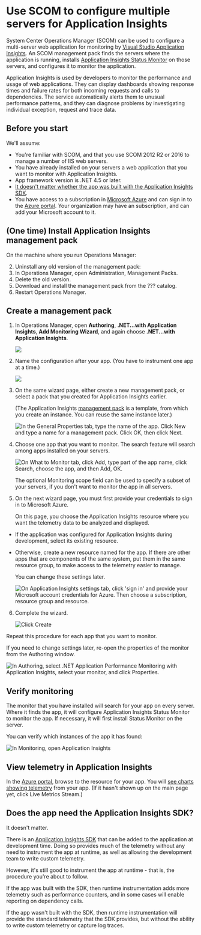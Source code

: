 <properties 
	pageTitle="SCOM integration with Application Insights | Microsoft Azure" 
	description="System Center Operations Manager can be used to configure multiple servers for monitoring by Application Insights." 
	services="application-insights" 
    documentationCenter=""
	authors="alancameronwills" 
	manager="douge"/>

<tags 
	ms.service="application-insights" 
	ms.workload="tbd" 
	ms.tgt_pltfrm="ibiza" 
	ms.devlang="na" 
	ms.topic="article" 
	ms.date="06/11/2016" 
	ms.author="awills"/>
 
# Use SCOM to configure multiple servers for Application Insights

System Center Operations Manager (SCOM) can be used to configure a multi-server web application for monitoring by [Visual Studio Application Insights](app-insights-asp-net.md). An SCOM management pack finds the servers where the application is running, installs [Application Insights Status Monitor](app-insights-monitor-performance-live-website-now.md) on those servers, and configures it to monitor the application.

Application Insights is used by developers to monitor the performance and usage of web applications. They can display dashboards showing response times and failure rates for both incoming requests and calls to dependencies. The service automatically alerts them to unusual performance patterns, and they can diagnose problems by investigating individual exception, request and trace data.

## Before you start

We'll assume:

* You're familiar with SCOM, and that you use SCOM 2012 R2 or 2016 to manage a number of IIS web servers.
* You have already installed on your servers a web application that you want to monitor with Application Insights.
* App framework version is .NET 4.5 or later.
* [It doesn't matter whether the app was built with the Application Insights SDK](#sdk).
* You have access to a subscription in [Microsoft Azure](https://azure.com) and can sign in to the [Azure portal](https://portal.azure.com). Your organization may have an subscription, and can add your Microsoft account to it.


## (One time) Install Application Insights management pack

On the machine where you run Operations Manager:

2. Uninstall any old version of the management pack:
 1. In Operations Manager, open Administration, Management Packs. 
 2. Delete the old version.
1. Download and install the management pack from the ??? catalog.
2. Restart Operations Manager.


## Create a management pack

1. In Operations Manager, open **Authoring**, **.NET...with Application Insights**, **Add Monitoring Wizard**, and again choose **.NET...with Application Insights**.

    ![](./media/app-insights-scom/020.png)

2. Name the configuration after your app. (You have to instrument one app at a time.)
    
    ![](./media/app-insights-scom/030.png)

3. On the same wizard page, either create a new management pack, or select a pack that you created for Application Insights earlier.

     (The Application Insights [management pack](https://technet.microsoft.com/library/cc974491.aspx) is a template, from which you create an instance. You can reuse the same instance later.)


    ![In the General Properties tab, type the name of the app. Click New and type a name for a management pack. Click OK, then click Next.](./media/app-insights-scom/040.png)

4. Choose one app that you want to monitor. The search feature will search among apps installed on your servers.

    ![On What to Monitor tab, click Add, type part of the app name, click Search, choose the app, and then Add, OK.](./media/app-insights-scom/050.png)

    The optional Monitoring scope field can be used to specify a subset of your servers, if you don't want to monitor the app in all servers.

5. On the next wizard page, you must first provide your credentials to sign in to Microsoft Azure.

    On this page, you choose the Application Insights resource where you want the telemetry data to be analyzed and displayed. 

 * If the application was configured for Application Insights during development, select its existing resource.
 * Otherwise, create a new resource named for the app. If there are other apps that are components of the same system, put them in the same resource group, to make access to the telemetry easier to manage.

    You can change these settings later.

    ![On Application Insights settings tab, click 'sign in' and provide your Microsoft account credentials for Azure. Then choose a subscription, resource group and resource.](./media/app-insights-scom/060.png)

6. Complete the wizard.

    ![Click Create](./media/app-insights-scom/070.png)
    
Repeat this procedure for each app that you want to monitor.

If you need to change settings later, re-open the properties of the monitor from the Authoring window.

![In Authoring, select .NET Application Performance Monitoring with Application Insights, select your monitor, and click Properties.](./media/app-insights-scom/080.png)

## Verify monitoring

The monitor that you have installed will search for your app on every server. Where it finds the app, it will configure Application Insights Status Monitor to monitor the app. If necessary, it will first install Status Monitor on the server.

You can verify which instances of the app it has found:

![In Monitoring, open Application Insights](./media/app-insights-scom/100.png)


## View telemetry in Application Insights

In the [Azure portal](https://portal.azure.com), browse to the resource for your app. You will [see charts showing telemetry](app-insights-dashboards.md) from your app. (If it hasn't shown up on the main page yet, click Live Metrics Stream.)


<a name="sdk"></a>
## Does the app need the Application Insights SDK?

It doesn't matter.

There is an [Application Insights SDK](app-insights-asp-net.md) that can be added to the application at development time. Doing so provides much of the telemetry without any need to instrument the app at runtime, as well as allowing the development team to write custom telemetry.

However, it's still good to instrument the app at runtime - that is, the procedure you're about to follow.

If the app was built with the SDK, then runtime instrumentation adds more telemetry such as performance counters, and in some cases will enable reporting on dependency calls.

If the app wasn't built with the SDK, then runtime instrumentation will provide the standard telemetry that the SDK provides, but without the ability to write custom telemetry or capture log traces.